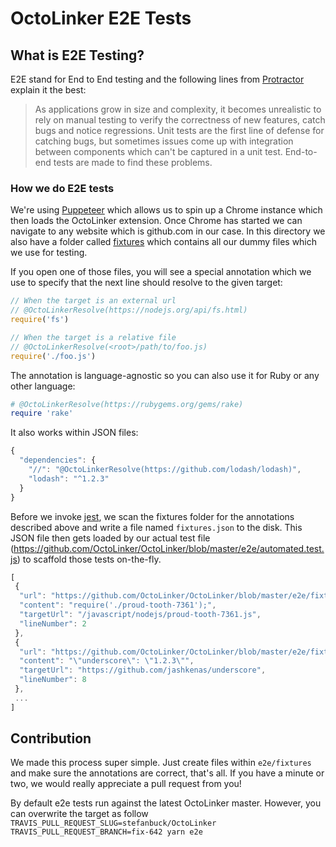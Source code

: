 # OctoLinker E2E Tests

## What is E2E Testing?

E2E stand for End to End testing and the following lines from [Protractor](https://docs.angularjs.org/guide/e2e-testing) explain it the best:

> As applications grow in size and complexity, it becomes unrealistic to rely on manual testing to verify the correctness of new features, catch bugs and notice regressions. Unit tests are the first line of defense for catching bugs, but sometimes issues come up with integration between components which can't be captured in a unit test. End-to-end tests are made to find these problems.

### How we do E2E tests

We're using [Puppeteer](https://github.com/GoogleChrome/puppeteer) which allows us to spin up a Chrome instance which then loads the OctoLinker extension. Once Chrome has started we can navigate to any website which is github.com in our case. In this directory we also have a folder called [fixtures](https://github.com/OctoLinker/OctoLinker/tree/master/e2e/fixtures) which contains all our dummy files which we use for testing. 

If you open one of those files, you will see a special annotation which we use to specify that the next line should resolve to the given target:

```js
// When the target is an external url
// @OctoLinkerResolve(https://nodejs.org/api/fs.html)
require('fs')

// When the target is a relative file
// @OctoLinkerResolve(<root>/path/to/foo.js)
require('./foo.js')
```

The annotation is language-agnostic so you can also use it for Ruby or any other language:

```ruby
# @OctoLinkerResolve(https://rubygems.org/gems/rake)
require 'rake'
```

It also works within JSON files:

```js
{
  "dependencies": {
    "//": "@OctoLinkerResolve(https://github.com/lodash/lodash)",
    "lodash": "^1.2.3"
  }
}
```

Before we invoke [jest](https://github.com/facebook/jest), we scan the fixtures folder for the annotations described above and write a file named `fixtures.json` to the disk. This JSON file then gets loaded by our actual test file (https://github.com/OctoLinker/OctoLinker/blob/master/e2e/automated.test.js) to scaffold those tests on-the-fly. 


```js
[
 {
  "url": "https://github.com/OctoLinker/OctoLinker/blob/master/e2e/fixtures/javascript/nodejs/gentle-resonance-3436.js",
  "content": "require('./proud-tooth-7361');",
  "targetUrl": "/javascript/nodejs/proud-tooth-7361.js",
  "lineNumber": 2
 },
 {
  "url": "https://github.com/OctoLinker/OctoLinker/blob/master/e2e/fixtures/javascript/npm/package.json",
  "content": "\"underscore\": \"1.2.3\"",
  "targetUrl": "https://github.com/jashkenas/underscore",
  "lineNumber": 8
 },
 ...
]
```

## Contribution

We made this process super simple. Just create files within `e2e/fixtures` and make sure the annotations are correct, that's all. If you have a minute or two, we would really appreciate a pull request from you!

By default e2e tests run against the latest OctoLinker master. However, you can overwrite the target as follow `TRAVIS_PULL_REQUEST_SLUG=stefanbuck/OctoLinker TRAVIS_PULL_REQUEST_BRANCH=fix-642 yarn e2e`